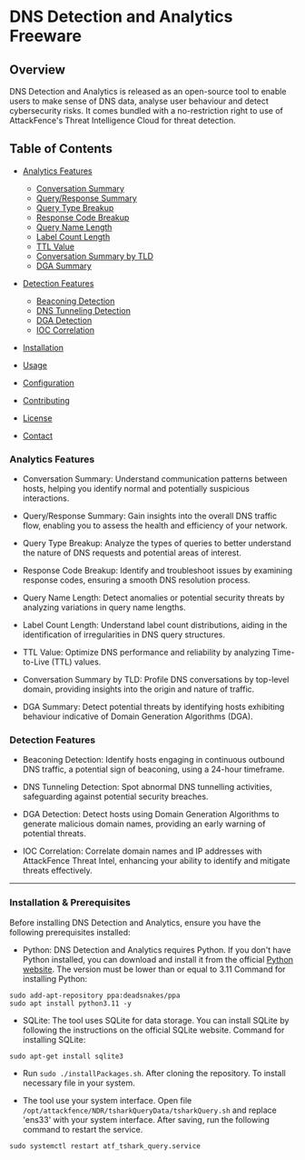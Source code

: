# DNS Detection and Analytics Freeware

## Overview
DNS Detection and Analytics is released as an open-source tool to enable users to make sense of DNS data, analyse user behaviour and detect cybersecurity risks. It comes bundled with a no-restriction right to use of AttackFence's Threat Intelligence Cloud for threat detection.

## Table of Contents
- [Analytics Features](#analytics-features)
  - [Conversation Summary](#conversation-summary)
  - [Query/Response Summary](#queryresponse-summary)
  - [Query Type Breakup](#query-type-breakup)
  - [Response Code Breakup](#response-code-breakup)
  - [Query Name Length](#query-name-length)
  - [Label Count Length](#label-count-length)
  - [TTL Value](#ttl-value)
  - [Conversation Summary by TLD](#conversation-summary-by-tld)
  - [DGA Summary](#dga-summary)

- [Detection Features](#detection-features)
  - [Beaconing Detection](#beaconing-detection)
  - [DNS Tunneling Detection](#dns-tunneling-detection)
  - [DGA Detection](#dga-detection)
  - [IOC Correlation](#ioc-correlation)

- [Installation](#installation)
- [Usage](#usage)
- [Configuration](#configuration)
- [Contributing](#contributing)
- [License](#license)
- [Contact](#contact)

### Analytics Features
- Conversation Summary: Understand communication patterns between hosts, helping you identify normal and potentially suspicious interactions.

- Query/Response Summary: Gain insights into the overall DNS traffic flow, enabling you to assess the health and efficiency of your network.

- Query Type Breakup: Analyze the types of queries to better understand the nature of DNS requests and potential areas of interest.

- Response Code Breakup: Identify and troubleshoot issues by examining response codes, ensuring a smooth DNS resolution process.

- Query Name Length: Detect anomalies or potential security threats by analyzing variations in query name lengths.

- Label Count Length: Understand label count distributions, aiding in the identification of irregularities in DNS query structures.

- TTL Value: Optimize DNS performance and reliability by analyzing Time-to-Live (TTL) values.
- Conversation Summary by TLD: Profile DNS conversations by top-level domain, providing insights into the origin and nature of traffic.

- DGA Summary: Detect potential threats by identifying hosts exhibiting behaviour indicative of Domain Generation Algorithms (DGA).

### Detection Features
- Beaconing Detection: 
Identify hosts engaging in continuous outbound DNS traffic, a potential sign of beaconing, using a 24-hour timeframe.

- DNS Tunneling Detection: 
Spot abnormal DNS tunnelling activities, safeguarding against potential security breaches.

- DGA Detection: 
Detect hosts using Domain Generation Algorithms to generate malicious domain names, providing an early warning of potential threats.

- IOC Correlation: 
Correlate domain names and IP addresses with AttackFence Threat Intel, enhancing your ability to identify and mitigate threats effectively.

-----

### Installation & Prerequisites

Before installing DNS Detection and Analytics, ensure you have the following prerequisites installed:

- Python: DNS Detection and Analytics requires Python. If you don't have Python installed, you can download and install it from the official [Python website](https://www.python.org/downloads/). The version must be lower than or equal to 3.11
Command for installing Python:
```
sudo add-apt-repository ppa:deadsnakes/ppa
sudo apt install python3.11 -y
```
- SQLite: The tool uses SQLite for data storage. You can install SQLite by following the instructions on the official SQLite website.
Command for installing SQLite:
```
sudo apt-get install sqlite3
```
- Run ``` sudo ./installPackages.sh ```. After cloning the repository. To install necessary file in your system.

- The tool use your system interface. Open file ``` /opt/attackfence/NDR/tsharkQueryData/tsharkQuery.sh ``` and replace 'ens33' with your system interface. After saving, run the following command to restart the service.
```
sudo systemctl restart atf_tshark_query.service
```
